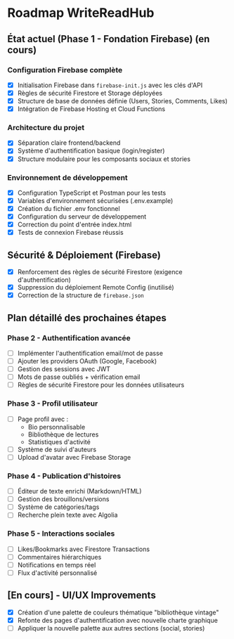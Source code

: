 # Roadmap WriteReadHub

## État actuel (Phase 1 - Fondation Firebase) (en cours)

### Configuration Firebase complète

- [x] Initialisation Firebase dans `firebase-init.js` avec les clés d'API
- [x] Règles de sécurité Firestore et Storage déployées
- [x] Structure de base de données définie (Users, Stories, Comments, Likes)
- [x] Intégration de Firebase Hosting et Cloud Functions

### Architecture du projet

- [x] Séparation claire frontend/backend
- [x] Système d'authentification basique (login/register)
- [x] Structure modulaire pour les composants sociaux et stories

### Environnement de développement

- [x] Configuration TypeScript et Postman pour les tests
- [x] Variables d'environnement sécurisées (.env.example)
- [x] Création du fichier .env fonctionnel
- [x] Configuration du serveur de développement
- [x] Correction du point d'entrée index.html
- [x] Tests de connexion Firebase réussis

## Sécurité & Déploiement (Firebase)

- [x] Renforcement des règles de sécurité Firestore (exigence d'authentification)
- [x] Suppression du déploiement Remote Config (inutilisé)
- [x] Correction de la structure de `firebase.json`

## Plan détaillé des prochaines étapes

### Phase 2 - Authentification avancée

- [ ] Implémenter l'authentification email/mot de passe
- [ ] Ajouter les providers OAuth (Google, Facebook)
- [ ] Gestion des sessions avec JWT
- [ ] Mots de passe oubliés + vérification email
- [ ] Règles de sécurité Firestore pour les données utilisateurs

### Phase 3 - Profil utilisateur

- [ ] Page profil avec :
  - Bio personnalisable
  - Bibliothèque de lectures
  - Statistiques d'activité
- [ ] Système de suivi d'auteurs
- [ ] Upload d'avatar avec Firebase Storage

### Phase 4 - Publication d'histoires

- [ ] Éditeur de texte enrichi (Markdown/HTML)
- [ ] Gestion des brouillons/versions
- [ ] Système de catégories/tags
- [ ] Recherche plein texte avec Algolia

### Phase 5 - Interactions sociales

- [ ] Likes/Bookmarks avec Firestore Transactions
- [ ] Commentaires hiérarchiques
- [ ] Notifications en temps réel
- [ ] Flux d'activité personnalisé

## [En cours] - UI/UX Improvements

- [x] Création d'une palette de couleurs thématique "bibliothèque vintage"
- [x] Refonte des pages d'authentification avec nouvelle charte graphique
- [ ] Appliquer la nouvelle palette aux autres sections (social, stories)
